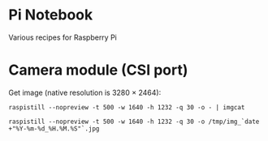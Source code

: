 # Pi Notebook

Various recipes for Raspberry Pi


# Camera module (CSI port)

Get image (native resolution is 3280 × 2464):

	raspistill --nopreview -t 500 -w 1640 -h 1232 -q 30 -o - | imgcat
	
	raspistill --nopreview -t 500 -w 1640 -h 1232 -q 30 -o /tmp/img_`date +"%Y-%m-%d_%H.%M.%S"`.jpg
	
	